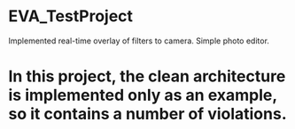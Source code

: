 # EVA_TestProject
Implemented real-time overlay of filters to camera. Simple photo editor.
# In this project, the clean architecture is implemented only as an example, so it contains a number of violations.
